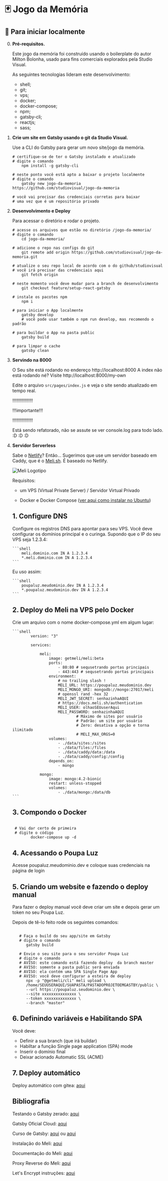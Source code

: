 # 🃏 Jogo da Memória

## 🚀 Para iniciar localmente

0.  **Pré-requisitos.**

    Este jogo da memória foi construído usando o boilerplate do autor Milton Bolonha,
    usado para fins comerciais explorados pela Studio Visual.

    As seguintes tecnologias lideram este desenvolvimento:

    - shell;
    - git;
    - vps;
    - docker;
    - docker-compose;
    - npm;
    - gatsby-cli;
    - reactjs;
    - sass;

1.  **Crie um site em Gatsby usando o git da Studio Visual.**

    Use a CLI do Gatsby para gerar um novo site/jogo da memória.

    ```shell
    # certifique-se de ter o Gatsby instalado e atualizado
    # digite o comando
    	npm install -g gatsby-cli

    # neste ponto você está apto a baixar o projeto localmente
    # digite o comando
    	gatsby new jogo-da-memoria https://github.com/studiovisual/jogo-da-memoria

    # você vai precisar das credenciais corretas para baixar
    # uma vez que é um repositório privado

    ```

2.  **Desenvolvimento e Deploy**

    Para acessar o diretório e rodar o projeto.

    ```shell
    # acesse os arquivos que estão no diretório /jogo-da-memoria/
    # digite o comando
        cd jogo-da-memoria/

    # adicione o repo nas configs do git
        git remote add origin https://github.com/studiovisual/jogo-da-memoria.git

    # atualize o seu repo local de acordo com o do github/studiovisual
    # você irá precisar das credenciais aqui
        git fetch origin

    # neste momento você deve mudar para a branch de desenvolvimento
        git checkout feature/setup-react-gatsby

    # instale os pacotes npm
        npm i

    # para iniciar o App localmente
        gatsby develop
    	# você pode usar também o npm run develop, mas recomendo o padrão

    # para buildar o App na pasta public
        gatsby build

    # para limpar o cache
        gatsby clean
    ```

3.  **Servindo na 8000**

    O Seu site está rodando no endereço http://localhost:8000
    A index não está rodando né?
    Visite http://localhost:8000/my-own

    Edite o arquivo `src/pages/index.js` e veja o site sendo atualizado em tempo real.

    !!!!!!!!!!!!!!!!

    !!!importante!!!

    !!!!!!!!!!!!!!!!

    Está sendo refatorado, não se assute se ver console.log para todo lado. :D :D :D

4.  **Servidor Serverless**

    Sabe o [Netlify](https://netlify.com/)? Então...
    Sugerimos que use um servidor baseado em Caddy, que é o [Meli.sh](http://meli.sh/).
    É baseado no Netlify.

    ![Meli Logotipo](https://docs.meli.sh/img/logo.svg)

    Requisitos:

    - um VPS (Virtual Private Server) / Servidor Virtual Privado

    - Docker e Docker Compose ([ver aqui como instalar no Ubuntu](https://docs.docker.com/engine/install/ubuntu/#install-docker-engine))

    ## 1. Configure DNS

    Configure os registros DNS para apontar para seu VPS. Você deve configurar os domínios principal e o curinga. Supondo que o IP do seu VPS seja 1.2.3.4:

        ```shell
        	meli.dominio.com IN A 1.2.3.4
        	*.meli.dominio.com IN A 1.2.3.4
        ```

    Eu uso assim:

        ```shell
        	poupaluz.meudominio.dev IN A 1.2.3.4
        	*.poupaluz.meudominio.dev IN A 1.2.3.4
        ```

    ## 2. Deploy do Meli na VPS pelo Docker

    Crie um arquivo com o nome docker-compose.yml em algum lugar:

        ```shell
        		version: "3"

        		services:

        			meli:
        				image: getmeli/meli:beta
        				ports:
        					- 80:80 # sequsetrando portas principais
        					- 443:443 # sequsetrando portas principais
        				environment:
        					# no trailing slash !
        					MELI_URL: https://poupaluz.meudominio.dev
        					MELI_MONGO_URI: mongodb://mongo:27017/meli
        					# openssl rand -hex 32
        					MELI_JWT_SECRET: senhazinhaAQUI
        					# https://docs.meli.sh/authentication
        					MELI_USER: olhaoSEUuserAqui
        					MELI_PASSWORD: senhazinhaAQUI
        							# Máximo de sites por usuário
        							# Padrão: um site por usuário
        							# Zero: desativa a opção e torna ilimitado
        							# MELI_MAX_ORGS=0
        				volumes:
        					- ./data/sites:/sites
        					- ./data/files:/files
        					- ./data/caddy/data:/data
        					- ./data/caddy/config:/config
        				depends_on:
        					- mongo

        			mongo:
        				image: mongo:4.2-bionic
        				restart: unless-stopped
        				volumes:
        					- ./data/mongo:/data/db
        ```

    ## 3. Compondo o Docker

    ```shell

     # Vai dar certo de primeira
     # digite o código
    		docker-compose up -d
    ```

    ## 4. Acessando o Poupa Luz

    Acesse poupaluz.meudominio.dev e coloque suas credenciais na página de login

    ## 5. Criando um website e fazendo o deploy manual

    Para fazer o deploy manual você deve criar um site e depois gerar um token no seu Poupa Luz.

    Depois de tê-lo feito rode os seguintes comandos:

    ```shell

       # Faça o build do seu app/site em Gatsby
       # digite o comando
          gatsby build

       # Envie o seu site para o seu servidor Poupa Luz
       # digite o comando
       # AVISO: este comando está fazendo deploy  da branch master
       # AVISO: somente a pasta public será enviada
       # AVISO: ela contém uma SPA Single Page App
       # AVISO: você deve configurar a esteira de deploy
          npx -p "@getmeli/cli" meli upload \
          /home/SEUUSERAQUI/SUAPASTA/PASTADOPROJETOEMGASTBY/public \
          --url https://poupaluz.seudominio.dev \
          --site xxxxxxxxxxxxxxx \
          --token xxxxxxxxxxxxxx \
          --branch "master"
    ```

    ## 6. Definindo variáveis e Habilitando SPA

    Você deve:

    - Definir a sua branch (que irá buildar)
    - Habiltar a função Single page application (SPA) mode
    - Inserir o domínio final
    - Deixar acionado Automatic SSL (ACME)

    ## 7. Deploy automático

    Deploy automático com gitea: [aqui](https://docs.meli.sh/get-started/pr-previews?highlight=deplo#gitea)

    ## Bibliografia

    Testando o Gatsby zerado: [aqui](https://www.gatsbyjs.com/docs/quick-start/)

    Gatsby Oficial Cloud: [aqui](https://www.gatsbyjs.com/products/cloud/)

    Curso de Gatsby: [aqui](https://www.udemy.com/course/gatsby-crie-um-site-pwa-com-react-graphql-e-netlify-cms/) ou [aqui](http://bj-share.info/)

    Instalação do Meli: [aqui](https://docs.meli.sh/get-started/installation)

    Documentação do Meli: [aqui](https://docs.meli.sh/)

    Proxy Reverse do Meli: [aqui](https://docs.meli.sh/configuration/reverse-proxy?highlight=proxy#nginx)

    Let's Encrypt instruções: [aqui](https://docs.meli.sh/configuration/reverse-proxy?highlight=proxy#wildcard-certificates-from-lets-encrypt)
